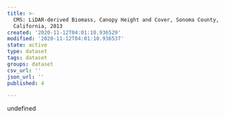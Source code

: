 ```yaml
---
title: >-
  CMS: LiDAR-derived Biomass, Canopy Height and Cover, Sonoma County,
  California, 2013
created: '2020-11-12T04:01:10.936529'
modified: '2020-11-12T04:01:10.936537'
state: active
type: dataset
tags: dataset
groups: dataset
csv_url: ''
json_url: ''
published: 4

---
```

undefined
